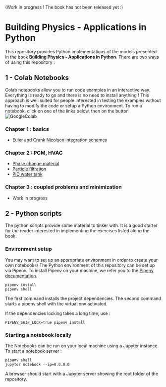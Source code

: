 (Work in progress ! The book has not been released yet :)
# Building Physics - Applications in Python

This repository provides Python implementations of the models presented in the book **Building Physics - Applications in Python**. 
There are two ways of using this repository :

## 1 - Colab Notebooks

Colab notebooks allow you to run code examples in an interactive way. Everything is ready to go and there is no need to install anything !
This approach is well suited for people interested in testing the examples without having to modify the code or setup a Python environment.
To run a notebook, click on one of the links below, then on the button ![GoogleColab](https://camo.githubusercontent.com/52feade06f2fecbf006889a904d221e6a730c194/68747470733a2f2f636f6c61622e72657365617263682e676f6f676c652e636f6d2f6173736574732f636f6c61622d62616467652e737667 "This is an example")
### Chapter 1 : basics
- [Euler and Crank Nicolson integration schemes](notebooks/chapter_1/Euler_and_CN_schemes.ipynb) 

### Chapter 2 : PCM, HVAC
- [Phase change material](notebooks/chapter_2/PCM.ipynb)  
- [Particle filtration](notebooks/chapter_2/code_IAQ_filtration.ipynb)  
- [PID water tank](notebooks/chapter_2/PID_controller.ipynb)  

### Chapter 3 : coupled problems and minimization

- Work in progress

## 2 - Python scripts

The python scripts provide some material to tinker with. It is a good starter for the reader interested in implementing the exercises listed along the book. 

### Environment setup

You may want to set up an appropriate environment in order to create your own notebooks/
The Python environment of this repository can be set up via Pipenv. 
To install Pipenv on your machine, we refer you to the [Pipenv documentation](https://pipenv-fork.readthedocs.io/en/latest/install.html).

```shell script
pipenv install
pipenv shell
``` 
The first command installs the project dependencies.
The second command starts a pipenv shell with the virtual env activated.

If the dependencies locking takes a long time, use :

```
PIPENV_SKIP_LOCK=true pipenv install 
```

### Starting a notebook locally 

The Notebooks can be run on your local machine using a Jupyter instance. To start a notebook server :

``` shell script
pipenv shell
jupyter notebook --ip=0.0.0.0
```

A browser should start with a Jupyter server showing the root folder of the repository.

